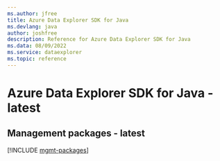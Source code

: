 ```yaml
---
ms.author: jfree
title: Azure Data Explorer SDK for Java
ms.devlang: java
author: joshfree
description: Reference for Azure Data Explorer SDK for Java
ms.data: 08/09/2022
ms.service: dataexplorer
ms.topic: reference
---
```

# Azure Data Explorer SDK for Java - latest

## Management packages - latest
[!INCLUDE [mgmt-packages](data-explorer-mgmt-index.md)]